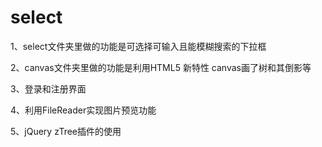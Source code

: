 # select
1、select文件夹里做的功能是可选择可输入且能模糊搜索的下拉框

2、canvas文件夹里做的功能是利用HTML5 新特性 canvas画了树和其倒影等

3、登录和注册界面

4、利用FileReader实现图片预览功能

5、jQuery zTree插件的使用

